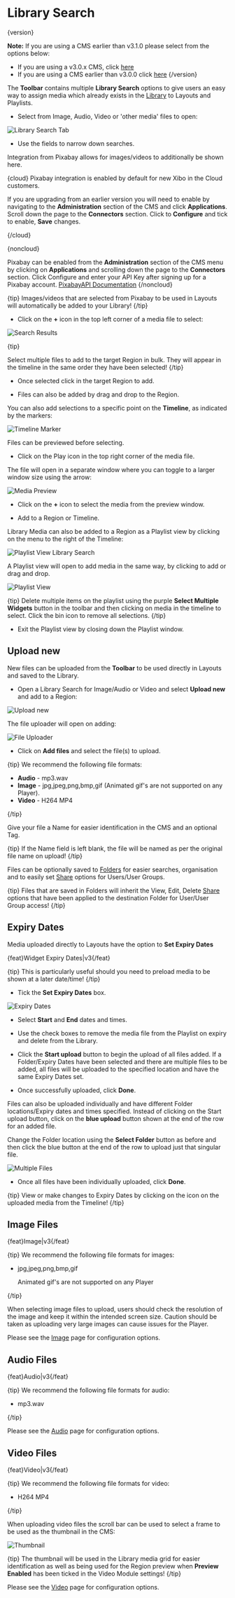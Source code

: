 <!--toc=layouts-->

# Library Search

{version}

**Note:** If you are using a CMS earlier than v3.1.0 please select from the options below:

- If you are using a v3.0.x CMS, click [here](layouts_library_search_3.html)
- If you are using a CMS earlier than v3.0.0 click [here](layouts_library_search_2.0)
  {/version}

The **Toolbar** contains multiple **Library Search** options to give users an easy way to assign media which already exists in the [Library](media_library.html) to Layouts and Playlists.

- Select from Image, Audio, Video or 'other media' files to open:


![Library Search Tab](img/v3.1_layouts_library_search.png)

- Use the fields to narrow down searches.


Integration from Pixabay allows for images/videos to additionally be shown here.

{cloud}
Pixabay integration is enabled by default for new Xibo in the Cloud customers.

If you are upgrading from an earlier version you will need to enable by navigating to the **Administration** section of the CMS and click **Applications**. Scroll down the page to the **Connectors** section. Click to **Configure** and tick to enable, **Save** changes.

{/cloud}

{noncloud}

Pixabay can be enabled from the **Administration** section of the CMS menu by clicking on **Applications** and scrolling down the page to the **Connectors** section. Click Configure and enter your API Key after signing up for a Pixabay account. [PixabayAPI Documentation](https://pixabay.com/api/docs/)
{/noncloud}

{tip}
Images/videos that are selected from Pixabay to be used in Layouts will automatically be added to your Library!
{/tip}

- Click on the **+** icon in the top left corner of a media file to select: 


![Search Results](img/v3.1_layouts_search_results.png)

{tip}

Select multiple files to add to the target Region in bulk. They will appear in the timeline in the same order they have been selected!
{/tip}

- Once selected click in the target Region to add.

- Files can also be added by drag and drop to the Region.

You can also add selections to a specific point on the **Timeline**, as indicated by the markers:

![Timeline Marker](img/v3.1_layouts_search_timeline_marker.png)

Files can be previewed before selecting. 

- Click on the Play icon in the top right corner of the media file. 

The file will open in a separate window where you can toggle to a larger window size using the arrow:

![Media Preview](img/v3.1_layouts_media_preview.png)

- Click on the **+** icon to select the media from the preview window.

- Add to a Region or Timeline.

Library Media can also be added to a Region as a Playlist view by clicking on the menu to the right of the Timeline:

![Playlist View Library Search](img/v3.1_layouts_playlist_timeline.png)

A Playlist view will open to add media in the same way, by clicking to add or drag and drop.

![Playlist View](img/v3.1_layouts_playlist_view.png)

{tip}
Delete multiple items on the playlist using the purple **Select Multiple Widgets** button in the toolbar and then clicking on media in the timeline to select. Click the bin icon to remove all selections.
{/tip}

- Exit the Playlist view by closing down the Playlist window.

## Upload new

New files can be uploaded from the **Toolbar** to be used directly in Layouts and saved to the Library.

- Open a Library Search for Image/Audio or Video and select **Upload new** and add to a Region:

![Upload new](img/v3.1_layouts_media_uploadnew.png)



The file uploader will open on adding:

![File Uploader](img/v3.1_layouts_media_uploader.png)

- Click on **Add files** and select the file(s) to upload.

{tip}
We recommend the following file formats:

- **Audio** - mp3.wav
- **Image** - jpg,jpeg,png,bmp,gif (Animated gif's are not supported on any Player).
- **Video** - H264 MP4

{/tip}

Give your file a Name for easier identification in the CMS and an optional Tag.

{tip}
If the Name field is left blank, the file will be named as per the original file name on upload!
{/tip}

Files can be optionally saved to [Folders](tour_folders.html) for easier searches, organisation and to easily set [Share](users_features_and_sharing.html) options for Users/User Groups.

{tip}
Files that are saved in Folders will inherit the View, Edit, Delete [Share](users_features_and_sharing.html) options that have been applied to the destination Folder for User/User Group access!
{/tip}

## Expiry Dates

Media uploaded directly to Layouts have the option to **Set Expiry Dates**

{feat}Widget Expiry Dates|v3{/feat}

{tip}
This is particularly useful should you need to preload media to be shown at a later date/time!
{/tip}

- Tick the **Set Expiry Dates** box.

![Expiry Dates](img/v3_media_image_expiry_dates.png)

- Select **Start** and **End** dates and times.

- Use the check boxes to remove the media file from the Playlist on expiry and delete from the Library.


- Click the **Start upload** button to begin the upload of all files added. If a Folder/Expiry Dates have been selected and there are multiple files to be added, all files will be uploaded to the specified location and have the same Expiry Dates set.
- Once successfully uploaded, click **Done**.

Files can also be uploaded individually and have different Folder locations/Expiry dates and times specified.
Instead of clicking on the Start upload button, click on the **blue upload** button shown at the end of the row for an added file. 

Change the Folder location using the **Select Folder** button as before and then click the blue button at the end of the row to upload just that singular file.

![Multiple Files](img/v3_media_image_multiple_files.png)

- Once all files have been individually uploaded, click **Done**.

{tip}
View or make changes to Expiry Dates by clicking on the icon on the uploaded media from the Timeline!
{/tip}

## Image Files

{feat}Image|v3{/feat}

{tip}
We recommend the following file formats for images:

- jpg,jpeg,png,bmp,gif

  Animated gif's are not supported on any Player

{/tip}

When selecting image files to upload, users should check the resolution of the image and keep it within the intended screen size. Caution should be taken as uploading very large images can cause issues for the Player.

Please see the [Image](media_module_image.html) page for configuration options.

## Audio Files

{feat}Audio|v3{/feat}

{tip}
We recommend the following file formats for audio:

- mp3.wav

{/tip}

Please see the [Audio](media_module_audio.html) page for configuration options.

## Video Files

{feat}Video|v3{/feat}

{tip}
We recommend the following file formats for video:

-  H264 MP4

{/tip}

When uploading video files the scroll bar can be used to select a frame to be used as the thumbnail in the CMS:

![Thumbnail](img/v3_media_video_thumbnail.png)

{tip}
The thumbnail will be used in the Library media grid for easier identification as well as being used for the Region preview when **Preview Enabled** has been ticked in the Video Module settings!
{/tip}

Please see the [Video](media_module_video.html) page for configuration options.